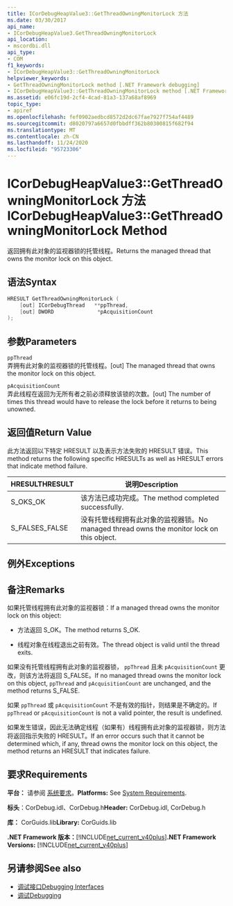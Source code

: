 ```yaml
---
title: ICorDebugHeapValue3::GetThreadOwningMonitorLock 方法
ms.date: 03/30/2017
api_name:
- ICorDebugHeapValue3.GetThreadOwningMonitorLock
api_location:
- mscordbi.dll
api_type:
- COM
f1_keywords:
- ICorDebugHeapValue3::GetThreadOwningMonitorLock
helpviewer_keywords:
- GetThreadOwningMonitorLock method [.NET Framework debugging]
- ICorDebugHeapValue3::GetThreadOwningMonitorLock method [.NET Framework debugging]
ms.assetid: e06fc19d-2cf4-4cad-81a3-137a68af8969
topic_type:
- apiref
ms.openlocfilehash: fef0902aedbcd8572d2dc67fae7927f754af4489
ms.sourcegitcommit: d8020797a6657d0fbbdff362b80300815f682f94
ms.translationtype: MT
ms.contentlocale: zh-CN
ms.lasthandoff: 11/24/2020
ms.locfileid: "95723306"
---
```

# <a name="icordebugheapvalue3getthreadowningmonitorlock-method"></a><span data-ttu-id="efecf-102">ICorDebugHeapValue3::GetThreadOwningMonitorLock 方法</span><span class="sxs-lookup"><span data-stu-id="efecf-102">ICorDebugHeapValue3::GetThreadOwningMonitorLock Method</span></span>

<span data-ttu-id="efecf-103">返回拥有此对象的监视器锁的托管线程。</span><span class="sxs-lookup"><span data-stu-id="efecf-103">Returns the managed thread that owns the monitor lock on this object.</span></span>  
  
## <a name="syntax"></a><span data-ttu-id="efecf-104">语法</span><span class="sxs-lookup"><span data-stu-id="efecf-104">Syntax</span></span>  
  
```cpp  
HRESULT GetThreadOwningMonitorLock (  
    [out] ICorDebugThread   **ppThread,  
    [out] DWORD              *pAcquisitionCount  
);  
```  
  
## <a name="parameters"></a><span data-ttu-id="efecf-105">参数</span><span class="sxs-lookup"><span data-stu-id="efecf-105">Parameters</span></span>  

 `ppThread`  
 <span data-ttu-id="efecf-106">弄拥有此对象的监视器锁的托管线程。</span><span class="sxs-lookup"><span data-stu-id="efecf-106">[out] The managed thread that owns the monitor lock on this object.</span></span>  
  
 `pAcquisitionCount`  
 <span data-ttu-id="efecf-107">弄此线程在返回为无所有者之前必须释放该锁的次数。</span><span class="sxs-lookup"><span data-stu-id="efecf-107">[out] The number of times this thread would have to release the lock before it returns to being unowned.</span></span>  
  
## <a name="return-value"></a><span data-ttu-id="efecf-108">返回值</span><span class="sxs-lookup"><span data-stu-id="efecf-108">Return Value</span></span>  

 <span data-ttu-id="efecf-109">此方法返回以下特定 HRESULT 以及表示方法失败的 HRESULT 错误。</span><span class="sxs-lookup"><span data-stu-id="efecf-109">This method returns the following specific HRESULTs as well as HRESULT errors that indicate method failure.</span></span>  
  
|<span data-ttu-id="efecf-110">HRESULT</span><span class="sxs-lookup"><span data-stu-id="efecf-110">HRESULT</span></span>|<span data-ttu-id="efecf-111">说明</span><span class="sxs-lookup"><span data-stu-id="efecf-111">Description</span></span>|  
|-------------|-----------------|  
|<span data-ttu-id="efecf-112">S_OK</span><span class="sxs-lookup"><span data-stu-id="efecf-112">S_OK</span></span>|<span data-ttu-id="efecf-113">该方法已成功完成。</span><span class="sxs-lookup"><span data-stu-id="efecf-113">The method completed successfully.</span></span>|  
|<span data-ttu-id="efecf-114">S_FALSE</span><span class="sxs-lookup"><span data-stu-id="efecf-114">S_FALSE</span></span>|<span data-ttu-id="efecf-115">没有托管线程拥有此对象的监视器锁。</span><span class="sxs-lookup"><span data-stu-id="efecf-115">No managed thread owns the monitor lock on this object.</span></span>|  
  
## <a name="exceptions"></a><span data-ttu-id="efecf-116">例外</span><span class="sxs-lookup"><span data-stu-id="efecf-116">Exceptions</span></span>  
  
## <a name="remarks"></a><span data-ttu-id="efecf-117">备注</span><span class="sxs-lookup"><span data-stu-id="efecf-117">Remarks</span></span>  

 <span data-ttu-id="efecf-118">如果托管线程拥有此对象的监视器锁：</span><span class="sxs-lookup"><span data-stu-id="efecf-118">If a managed thread owns the monitor lock on this object:</span></span>  
  
- <span data-ttu-id="efecf-119">方法返回 S_OK。</span><span class="sxs-lookup"><span data-stu-id="efecf-119">The method returns S_OK.</span></span>  
  
- <span data-ttu-id="efecf-120">线程对象在线程退出之前有效。</span><span class="sxs-lookup"><span data-stu-id="efecf-120">The thread object is valid until the thread exits.</span></span>  
  
 <span data-ttu-id="efecf-121">如果没有托管线程拥有此对象的监视器锁， `ppThread` 且未 `pAcquisitionCount` 更改，则该方法将返回 S_FALSE。</span><span class="sxs-lookup"><span data-stu-id="efecf-121">If no managed thread owns the monitor lock on this object, `ppThread` and `pAcquisitionCount` are unchanged, and the method returns S_FALSE.</span></span>  
  
 <span data-ttu-id="efecf-122">如果 `ppThread` 或 `pAcquisitionCount` 不是有效的指针，则结果是不确定的。</span><span class="sxs-lookup"><span data-stu-id="efecf-122">If `ppThread` or `pAcquisitionCount` is not a valid pointer, the result is undefined.</span></span>  
  
 <span data-ttu-id="efecf-123">如果发生错误，因此无法确定线程（如果有）线程拥有此对象的监视器锁，则方法将返回指示失败的 HRESULT。</span><span class="sxs-lookup"><span data-stu-id="efecf-123">If an error occurs such that it cannot be determined which, if any, thread owns the monitor lock on this object, the method returns an HRESULT that indicates failure.</span></span>  
  
## <a name="requirements"></a><span data-ttu-id="efecf-124">要求</span><span class="sxs-lookup"><span data-stu-id="efecf-124">Requirements</span></span>  

 <span data-ttu-id="efecf-125">**平台：** 请参阅 [系统要求](../../get-started/system-requirements.md)。</span><span class="sxs-lookup"><span data-stu-id="efecf-125">**Platforms:** See [System Requirements](../../get-started/system-requirements.md).</span></span>  
  
 <span data-ttu-id="efecf-126">**标头**：CorDebug.idl、CorDebug.h</span><span class="sxs-lookup"><span data-stu-id="efecf-126">**Header:** CorDebug.idl, CorDebug.h</span></span>  
  
 <span data-ttu-id="efecf-127">**库：** CorGuids.lib</span><span class="sxs-lookup"><span data-stu-id="efecf-127">**Library:** CorGuids.lib</span></span>  
  
 <span data-ttu-id="efecf-128">**.NET Framework 版本：**[!INCLUDE[net_current_v40plus](../../../../includes/net-current-v40plus-md.md)]</span><span class="sxs-lookup"><span data-stu-id="efecf-128">**.NET Framework Versions:** [!INCLUDE[net_current_v40plus](../../../../includes/net-current-v40plus-md.md)]</span></span>  
  
## <a name="see-also"></a><span data-ttu-id="efecf-129">另请参阅</span><span class="sxs-lookup"><span data-stu-id="efecf-129">See also</span></span>

- [<span data-ttu-id="efecf-130">调试接口</span><span class="sxs-lookup"><span data-stu-id="efecf-130">Debugging Interfaces</span></span>](debugging-interfaces.md)
- [<span data-ttu-id="efecf-131">调试</span><span class="sxs-lookup"><span data-stu-id="efecf-131">Debugging</span></span>](index.md)
